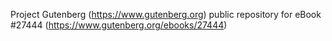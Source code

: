Project Gutenberg (https://www.gutenberg.org) public repository for eBook #27444 (https://www.gutenberg.org/ebooks/27444)
